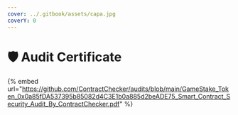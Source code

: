 ```yaml
---
cover: ../.gitbook/assets/capa.jpg
coverY: 0
---
```


# 🛡 Audit Certificate

{% embed url="https://github.com/ContractChecker/audits/blob/main/GameStake_Token_0x0a85fDA537395b85082d4C3E1b0a885d2beADE75_Smart_Contract_Security_Audit_By_ContractChecker.pdf" %}
